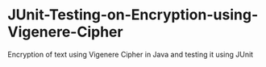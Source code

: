 # JUnit-Testing-on-Encryption-using-Vigenere-Cipher
Encryption of text using Vigenere Cipher in Java and testing it using JUnit
